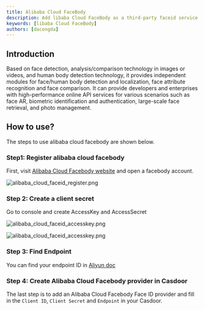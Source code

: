 ```yaml
---
title: Alibaba Cloud FaceBody
description: Add libaba Cloud FaceBody as a third-party faceid service to complete authentication
keywords: [libaba Cloud FaceBody]
authors: [dacongda]
---
```


## Introduction

Based on face detection, analysis/comparison technology in images or videos, and human body detection technology, it provides independent modules for face/human body detection and localization, face attribute recognition and face comparison. It can provide developers and enterprises with high-performance online API services for various scenarios such as face AR, biometric identification and authentication, large-scale face retrieval, and photo management.

## How to use?

The steps to use alibaba cloud facebody are shown below.

### Step1: Register alibaba cloud facebody

First, visit [Alibaba Cloud Facebody website](https://vision.aliyun.com/facebody) and open a facebody account.

![alibaba_cloud_faceid_register.png](/img/providers/faceid/alibaba_cloud_faceid_register.png)

### Step 2: Create a client secret

Go to console and create AccessKey and AccessSecret

![alibaba_cloud_faceid_accesskey.png](/img/providers/faceid/alibaba_cloud_faceid_accesskey.png)

![alibaba_cloud_faceid_accesskey.png](/img/providers/faceid/alibaba_cloud_faceid_create_accesskey.png)

### Step 3: Find Endpoint

You can find your endpoint ID in [Aliyun doc](https://help.aliyun.com/document_detail/40654.html)

### Step 4: Create Alibaba Cloud Facebody provider in Casdoor

The last step is to add an Alibaba Cloud Facebody Face ID provider and fill in the `Client ID`, `Client Secret` and `Endpoint` in your Casdoor.
